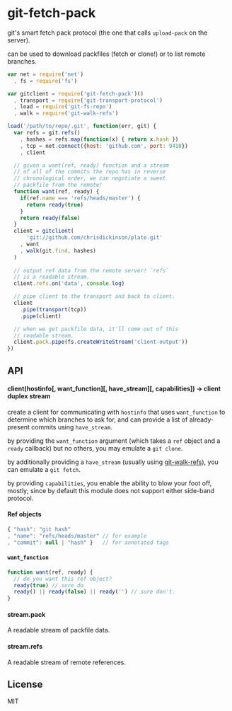 # git-fetch-pack

git's smart fetch pack protocol (the one that
calls `upload-pack` on the server).

can be used to download packfiles (fetch or clone!) or to list remote branches.

```javascript
var net = require('net')
  , fs = require('fs')

var gitclient = require('git-fetch-pack')()
  , transport = require('git-transport-protocol')
  , load = require('git-fs-repo')
  , walk = require('git-walk-refs')

load('/path/to/repo/.git', function(err, git) {
  var refs = git.refs()
    , hashes = refs.map(function(x) { return x.hash })
    , tcp = net.connect({host: 'github.com', port: 9418})
    , client

  // given a want(ref, ready) function and a stream
  // of all of the commits the repo has in reverse
  // chronological order, we can negotiate a sweet
  // packfile from the remote!
  function want(ref, ready) {
    if(ref.name === 'refs/heads/master') {
      return ready(true)
    }
    return ready(false)
  }
  client = gitclient(
      'git://github.com/chrisdickinson/plate.git'
    , want
    , walk(git.find, hashes)
  )
 
  // output ref data from the remote server! `refs`
  // is a readable stream. 
  client.refs.on('data', console.log)

  // pipe client to the transport and back to client.
  client
    .pipe(transport(tcp))
    .pipe(client)

  // when we get packfile data, it'll come out of this
  // readable stream.
  client.pack.pipe(fs.createWriteStream('client-output'))
})
```

## API

#### client(hostinfo[, want_function][, have_stream][, capabilities]) -> client duplex stream

create a client for communicating with `hostinfo` that uses `want_function`
to determine which branches to ask for, and can provide a list of already-present
commits using `have_stream`.

by providing the `want_function` argument (which takes a `ref` object and a `ready` callback) but no others, you may emulate a `git clone`.

by additionally providing a `have_stream` (usually using [git-walk-refs](http://npm.im/git-walk-refs)), you can emulate a `git fetch`.

by providing `capabilities`, you enable the ability to blow your foot off, mostly; since by default this module does not support either side-band protocol.


#### Ref objects

```javascript
{ "hash": "git hash"
, "name": "refs/heads/master" // for example
, "commit": null | "hash" }   // for annotated tags
```

#### `want_function`

```javascript
function want(ref, ready) {
  // do you want this ref object?
  ready(true) // sure do
  ready() || ready(false) || ready('') // sure don't.
}
```

#### stream.pack

A readable stream of packfile data.

#### stream.refs

A readable stream of remote references.

## License

MIT
